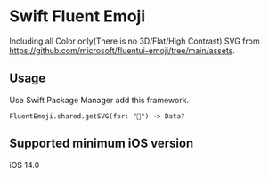 # Swift Fluent Emoji

Including all Color only(There is no 3D/Flat/High Contrast) SVG from https://github.com/microsoft/fluentui-emoji/tree/main/assets.

## Usage

Use Swift Package Manager add this framework.

`FluentEmoji.shared.getSVG(for: "🎠") -> Data?`

## Supported minimum iOS version

iOS 14.0

